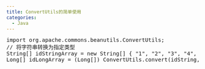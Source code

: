 ```yaml
---
title: ConvertUtils的简单使用
categories:
  - Java
---
```

<pre>
import org.apache.commons.beanutils.ConvertUtils;
// 将字符串转换为指定类型
String[] idStringArray = new String[] { "1", "2", "3", "4", "5" };
Long[] idLongArray = (Long[]) ConvertUtils.convert(idString, Long.class);
</pre>
